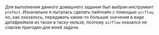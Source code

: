 Для выполнения данного домашнего задания был выбран инструмент `prefect`. Изначально я пыталась сделать пайплайн с помощью `airflow`, но, как оказалось, передавать какие-то большие значения в виде датафреймов из таски в таску нельзя, поэтому `airflow` оказался не совсем пригоден для моей задачи. 
